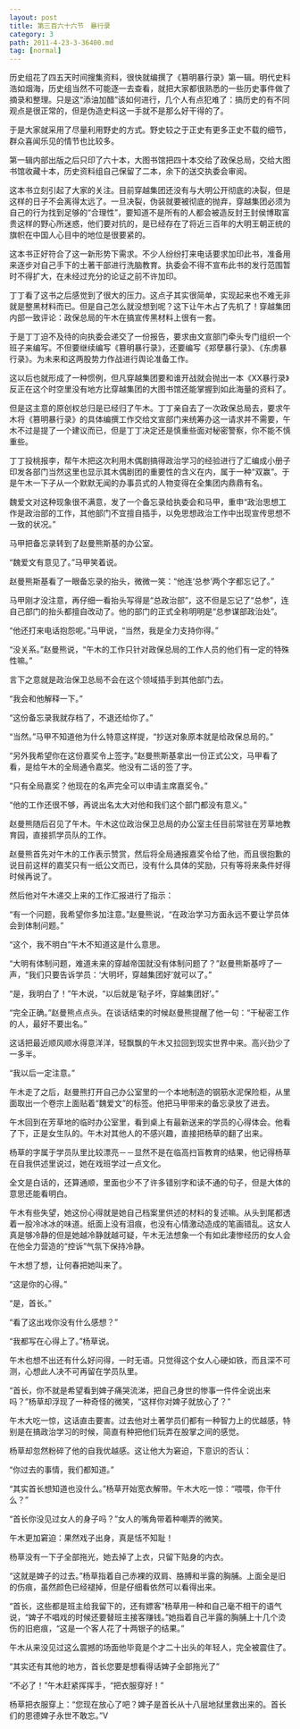 ```yaml
---
layout: post
title: 第三百六十六节　暴行录
category: 3
path: 2011-4-23-3-36400.md
tag: [normal]
---
```


历史组花了四五天时间搜集资料，很快就编撰了《篡明暴行录》第一辑。明代史料浩如烟海，历史组当然不可能逐一去查看，就把大家都很熟悉的一些历史事件做了摘录和整理。只是这“添油加醋”该如何进行，几个人有点犯难了：搞历史的有不同观点是很正常的，但是伪造史料这一手就不是那么好干得的了。

于是大家就采用了尽量利用野史的方式。野史较之于正史有更多正史不载的细节，群众喜闻乐见的情节也比较多。

第一辑内部出版之后只印了六十本，大图书馆把四十本交给了政保总局，交给大图书馆收藏十本，历史资料组自己保留了二本，余下的送交执委会审阅。

这本书立刻引起了大家的关注。目前穿越集团还没有与大明公开彻底的决裂，但是这样的日子不会离得太远了。一旦决裂，伪装就要被彻底的抛弃，穿越集团必须为自己的行为找到足够的“合理性”，要知道不是所有的人都会被造反封王封侯博取富贵这样的野心所迷惑，他们要对抗的，是已经存在了将近三百年的大明王朝正统的旗帜在中国人心目中的地位是很要紧的。

这本书正好符合了这一新形势下需求。不少人纷纷打来电话要求加印此书，准备用来逐步对自己手下的土著干部进行洗脑教育。执委会不得不宣布此书的发行范围暂时不得扩大，在未经过充分的论证之前不许加印。

丁丁看了这书之后感觉到了很大的压力。这点子其实很简单，实现起来也不难无非就是整黑材料而已。但是自己怎么就没想到呢？这下让午木占了先机了！穿越集团内部一致评论：政保总局的午木在搞宣传黑材料上很有一套。

于是丁丁迫不及待的向执委会递交了一份报告，要求由文宣部门牵头专门组织一个班子来编写。不但要继续编写《篡明暴行录》，还要编写《郑孽暴行录》、《东虏暴行录》。为未来和这两股势力作战进行舆论准备工作。

这以后也就形成了一种惯例，但凡穿越集团要和谁开战就会抛出一本《XX暴行录》反正在这个时空里没有地方比穿越集团的大图书馆还能掌握到如此海量的资料了。

但是这主意的原创权总归是已经归了午木。丁丁亲自去了一次政保总局去，要求午木将《篡明暴行录》的具体编撰工作交给文宣部门来统筹办这一请求并不需要，午木不过是提了一个建议而已，但是丁丁决定还是慎重些面对秘密警察，你不能不慎重些。

丁丁投桃报李，帮午木把这次利用木偶剧搞得政治学习的经验进行了汇编成小册子印发各部门当然这里也显示其木偶剧团的重要性的含义在内，属于一种“双赢”。于是午木一下子从一个默默无闻的办事员式的人物变得在全集团内鼎鼎有名。

魏爱文对这种现象很不满意，发了一个备忘录给执委会和马甲，重申“政治思想工作是政治部的工作，其他部门不宜擅自插手，以免思想政治工作中出现宣传思想不一致的状况。”

马甲把备忘录转到了赵曼熊斯基的办公室。

“魏爱文有意见了。”马甲笑着说。

赵曼熊斯基看了一眼备忘录的抬头，微微一笑：“他连‘总参’两个字都忘记了。”

马甲刚才没注意，再仔细一看抬头写得是“总政治部”，这不但是忘记了“总参”，连自己部门的抬头都擅自改动了。他的部门的正式全称明明是“总参谋部政治处”。

“他还打来电话抱怨呢。”马甲说，“当然，我是全力支持你得。”

“没关系。”赵曼熊说，“午木的工作只针对政保总局的工作人员的他们有一定的特殊性嘛。”

言下之意就是政治保卫总局不会在这个领域插手到其他部门去。

“我会和他解释一下。”

“这份备忘录我就存档了，不退还给你了。”

“当然。”马甲不知道他为什么特意这样提，“抄送对象原本就是给政保总局的。”

“另外我希望你在这份嘉奖令上签字。”赵曼熊斯基拿出一份正式公文，马甲看了看，是给午木的全局通令嘉奖。他没有二话的签了字。

“只有全局嘉奖？他现在的名声完全可以申请主席嘉奖令。”

“他的工作还很不够，再说出名太大对他和我们这个部门都没有意义。”

赵曼熊随后召见了午木。午木这位政治保卫总局的办公室主任目前常驻在芳草地教育园，直接抓学员队的工作。

赵曼熊首先对午木的工作表示赞赏，然后将全局通报嘉奖令给了他，而且很抱歉的说目前这样的嘉奖只有一纸公文而已，没有什么具体的奖励，只有等将来条件好得时候再说了。

然后他对午木递交上来的工作汇报进行了指示：

“有一个问题，我希望你多加注意。”赵曼熊说，“在政治学习方面永远不要让学员体会到体制问题。”

“这个，我不明白”午木不知道这是什么意思。

“大明有体制问题，难道未来的穿越帝国就没有体制问题了？”赵曼熊斯基哼了一声，“我们只要告诉学员：‘大明坏，穿越集团好’就可以了。”

“是，我明白了！”午木说，“以后就是‘鞑子坏，穿越集团好’。”

“完全正确。”赵曼熊点点头。在谈话结束的时候赵曼熊提醒了他一句：“干秘密工作的人，最好不要出名。”

这话把最近顺风顺水得意洋洋，轻飘飘的午木又拉回到现实世界中来。高兴劲少了一多半。

“我以后一定注意。”

午木走了之后，赵曼熊打开自己办公室里的一个本地制造的钢筋水泥保险柜，从里面取出一个卷宗上面贴着“魏爱文”的标签。他把马甲带来的备忘录放了进去。

午木回到在芳草地的临时办公室里，看到桌上有最新送来的学员的心得体会。他看了下，正是女生队的。午木对其他人的不感兴趣，直接把杨草的翻了出来。

杨草的字属于学员队里比较漂亮－－显然不是在临高扫盲教育的结果，他记得杨草在自我供述里说过，她在戏班学过一点文化。

全文是白话的，还算通顺，里面也少不了许多错别字和读不通的句子，但是大体的意思还能看明白。

午木有些失望，她这份心得就是她自己档案里供述的材料的复述嘛。从头到尾都透着一股冷冰冰的味道。纸面上没有泪痕，也没有心情激动造成的笔画错乱。这女人真是够冷静的但是她越冷静就越可疑，午木无法想象一个有如此凄惨经历的女人会在他全力营造的“控诉”气氛下保持冷静。

午木想了想，让何春把她叫来了。

“这是你的心得。”

“是，首长。”

“看了这出戏你没有什么感想？”

“我都写在心得上了。”杨草说。

午木也想不出还有什么好问得，一时无语。只觉得这个女人心硬如铁，而且深不可测，心想此人决不可再留在学员队里。

“首长，你不就是希望看到婢子痛哭流涕，把自己身世的惨事一件件全说出来吗？”杨草却浮现了一种奇怪的微笑，“这样你对婢子就放心了？”

午木大吃一惊，这话直击要害。过去他对土著学员们都有一种智力上的优越感，特别是在搞政治学习的时候，简直有种把他们玩弄在股掌之间的感觉。

杨草却忽然粉碎了他的自我优越感。这让他大为窘迫，下意识的否认：

“你过去的事情，我们都知道。”

“其实首长想知道也没什么。”杨草开始宽衣解带。午木大吃一惊：“喂喂，你干什么？”

“首长你没见过女人的身子吗？”女人的嘴角带着种嘲弄的微笑。

午木更加窘迫：果然戏子出身，真是恬不知耻！

杨草没有一下子全部拖光，她去掉了上衣，只留下贴身的内衣。

“这就是婢子的过去。”杨草指着自己赤裸的双肩、胳膊和半露的胸脯。上面全是旧的伤痕，虽然颜色已经褪掉，但是仔细看依然可以看得出来。

“首长，这些都是班主给我留下的，还有嫖客”杨草用一种和自己毫不相干的语气说，“婢子不唱戏的时候还要替班主接客赚钱。”她指着自己半露的胸脯上十几个烫伤的旧疤痕，“这是一个客人花了十两银子的结果。”

午木从来没见过这么震撼的场面他毕竟是个才二十出头的年轻人，完全被震住了。

“其实还有其他的地方，首长您要是想看得话婢子全部拖光了”

“不必了！”午木赶紧挥挥手，“把衣服穿好！”

杨草把衣服穿上：“您现在放心了吧？婢子是首长从十八层地狱里救出来的。首长们的恩德婢子永世不敢忘。”V